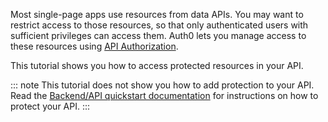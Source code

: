 Most single-page apps use resources from data APIs. You may want to restrict access to those resources, so that only authenticated users with sufficient privileges can access them. Auth0 lets you manage access to these resources using <a href="/api-auth" target="_blank" rel="noreferrer">API Authorization</a>.

This tutorial shows you how to access protected resources in your API. 

::: note
This tutorial does not show you how to add protection to your API. Read the <a href="quickstart/backend" target="_blank" rel="noreferrer">Backend/API quickstart documentation</a> for instructions on how to protect your API. 
:::